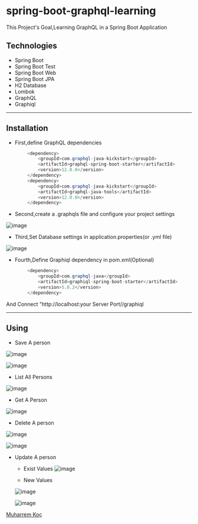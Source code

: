 # spring-boot-graphql-learning



This Project's Goal,Learning GraphQL in a Spring Boot Application


## Technologies

- Spring Boot
- Spring Boot Test
- Spring Boot Web
- Spring Boot JPA
- H2 Database
- Lombok
- GraphQL
- Graphiql

---

## Installation

- First,define GraphQL dependencies 

```java
        <dependency>
            <groupId>com.graphql-java-kickstart</groupId>
            <artifactId>graphql-spring-boot-starter</artifactId>
            <version>12.0.0</version>
        </dependency>
        <dependency>
            <groupId>com.graphql-java-kickstart</groupId>
            <artifactId>graphql-java-tools</artifactId>
            <version>12.0.0</version>
        </dependency>

```

- Second,create a .graphqls file and configure your project settings


![image](https://user-images.githubusercontent.com/80245013/156524384-d131c547-b085-4a87-9a3e-971ca89f2d76.png)



- Third,Set Database settings in application.properties(or .yml file)


![image](https://user-images.githubusercontent.com/80245013/156524449-8f471621-98a8-4de2-960c-6b35fac261d9.png)



- Fourth,Define Graphiql dependency in pom.xml(Optional)

```java
        <dependency>
            <groupId>com.graphql-java</groupId>
            <artifactId>graphiql-spring-boot-starter</artifactId>
            <version>5.0.2</version>
        </dependency>

```

  And Connect "http://localhost:your Server Port//graphiql

---
## Using
 
 - Save A person 
 
 ![image](https://user-images.githubusercontent.com/80245013/156524981-f7ecdf64-47be-4f89-848e-dffa356f92bc.png)
 
 
 ![image](https://user-images.githubusercontent.com/80245013/156525489-490dc280-2eaa-43ef-b46d-279597fd4d54.png)

 
 - List All Persons

 ![image](https://user-images.githubusercontent.com/80245013/156525139-c7286be2-a6b9-44f4-b824-d692ba6d44b4.png)

 - Get A Person

 ![image](https://user-images.githubusercontent.com/80245013/156525286-9da1daeb-5630-48bf-a201-4cf2be9423e0.png)
 
 
 - Delete A person

  ![image](https://user-images.githubusercontent.com/80245013/156525703-0b762c7c-cdc4-49dd-8a65-e3bd5fe6ff22.png)
  

  ![image](https://user-images.githubusercontent.com/80245013/156525782-56295e8a-8af6-4ad9-9df5-5005b6e02fb0.png)


- Update A person

  - Exist Values
   ![image](https://user-images.githubusercontent.com/80245013/156525994-0547d338-3266-485e-8a9a-3454bc023c9e.png)
   
   - New Values
   
   ![image](https://user-images.githubusercontent.com/80245013/156526129-5e5fdb80-b3d9-41b3-a2a3-983087c8e25b.png)


  ![image](https://user-images.githubusercontent.com/80245013/156526190-2aabd57b-5eba-49b4-8f2b-e5a3c8475393.png)




[Muharrem Koç](https://github.com/muharremkoc)
